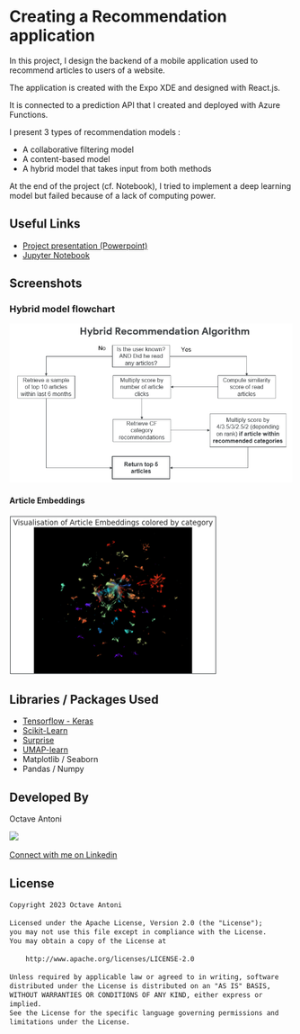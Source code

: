 # Creating a Recommendation application

In this project, I design the backend of a mobile application used to recommend
articles to users of a website.

The application is created with the Expo XDE and designed with React.js.

It is connected to a prediction API that I created and deployed with
Azure Functions.

I present 3 types of recommendation models :
- A collaborative filtering model
- A content-based model
- A hybrid model that takes input from both methods

At the end of the project (cf. Notebook), I tried to implement a deep learning model but
failed because of a lack of computing power.

## Useful Links

* [Project presentation (Powerpoint)](Project_Presentation.pptx)
* [Jupyter Notebook](Notebook.ipynb)

## Screenshots

### Hybrid model flowchart
![Hybrid Model](img/hybrid_model.png)

#### Article Embeddings
![Embeddings](img/embeddings.png)

## Libraries / Packages Used

* [Tensorflow - Keras](https://www.tensorflow.org/)
* [Scikit-Learn](https://scikit-learn.org/)
* [Surprise](https://surpriselib.com/)
* [UMAP-learn](https://umap-learn.readthedocs.io/en/latest/)
* Matplotlib / Seaborn
* Pandas / Numpy 

## Developed By

Octave Antoni

<img src="https://avatars.githubusercontent.com/u/841669?v=4" width="20%">

[Connect with me on Linkedin](https://www.linkedin.com/in/octave-antoni/)

## License

    Copyright 2023 Octave Antoni

    Licensed under the Apache License, Version 2.0 (the "License");
    you may not use this file except in compliance with the License.
    You may obtain a copy of the License at

        http://www.apache.org/licenses/LICENSE-2.0

    Unless required by applicable law or agreed to in writing, software
    distributed under the License is distributed on an "AS IS" BASIS,
    WITHOUT WARRANTIES OR CONDITIONS OF ANY KIND, either express or implied.
    See the License for the specific language governing permissions and
    limitations under the License.